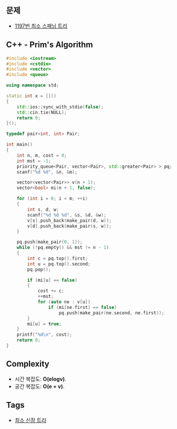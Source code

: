 ## 문제
- [1197번 최소 스패닝 트리](https://www.acmicpc.net/problem/1197)

## C++ - Prim's Algorithm
```cpp
#include <iostream>
#include <cstdio>
#include <vector>
#include <queue>

using namespace std;

static int x = []()
{
	std::ios::sync_with_stdio(false);
	std::cin.tie(NULL);
	return 0;
}();

typedef pair<int, int> Pair;

int main()
{
	int n, m, cost = 0;
	int mst = -1;
	priority_queue<Pair, vector<Pair>, std::greater<Pair> > pq;
	scanf("%d %d", &n, &m);

	vector<vector<Pair>> v(n + 1);
	vector<bool> mi(n + 1, false);

	for (int i = 0; i < m; ++i)
	{
		int s, d, w;
		scanf("%d %d %d", &s, &d, &w);
		v[s].push_back(make_pair(d, w));
		v[d].push_back(make_pair(s, w));
	}

	pq.push(make_pair(0, 1));
	while (!pq.empty() && mst != n - 1)
	{
		int c = pq.top().first;
		int u = pq.top().second;
		pq.pop();

		if (mi[u] == false)
		{
			cost += c;
			++mst;
			for (auto ne : v[u])
				if (mi[ne.first] == false)
					pq.push(make_pair(ne.second, ne.first));
		}
		mi[u] = true;
	}
	printf("%d\n", cost);
	return 0;
}
```

## Complexity
- 시간 복잡도: <b>O(elogv)</b>.
- 공간 복잡도: <b>O(e + v)</b>.

## Tags
- [최소 신장 트리](https://github.com/myoi-oj/baekjoon-oj#mst)
